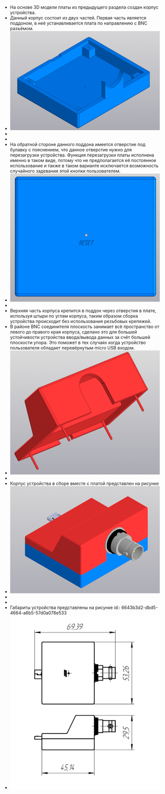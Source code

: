 - На основе 3D модели платы из предыдущего раздела создан корпус устройства.
- Данный корпус состоит из двух частей. Первая часть является поддоном, в неё устанавливается плата по направлению с BNC разъёмом.
- ![image.png](../assets/image_1715713681479_0.png)
-
-
- На обратной стороне данного поддона имеется отверстие под булавку с пояснением, что данное отверстие нужно для перезагрузки устройства. Функция перезагрузки платы исполнена именно в таком виде, потому что не предполагается её постоянное использование и также в таком варианте исключается возможность случайного задевания этой кнопки пользователем.
- ![image.png](../assets/image_1715711164852_0.png)
-
- Верхняя часть корпуса крепится в поддон через отверстия в плате, используя штыри по углам корпуса, таким образом сборка устройства происходит без использования резъбовых крепежей.
- В районе BNC соединителя плоскость занимает всё пространство от левого до правого края корпуса, сделано это для большей устойчивости устройства ввода/вывода данных за счёт большей плоскости упора. Это поможет в тех случаях когда устройство пользователя обладает перевёрнутым micro USB входом.
- ![image.png](../assets/image_1715711463286_0.png)
-
- Корпус устройства в сборе вместе с платой представлен на рисунке
- ![image.png](../assets/image_1715710870593_0.png)
-
-
- Габариты устройства представлены на рисунке
  id:: 6643b3d2-dbd5-4664-a6b5-57d0a078e533
- ![image.png](../assets/image_1715712976928_0.png)